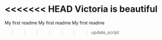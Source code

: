 <<<<<<< HEAD
Victoria is beautiful
=======
My first readme
My first readme
My first readme
>>>>>>> update_script
